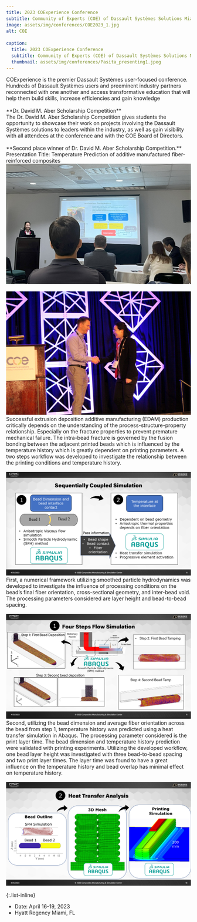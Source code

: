 ```yaml
---
title: 2023 COExperience Conference
subtitle: Community of Experts (COE) of Dassault Systèmes Solutions Miami, FL.<br>Second place winner of Dr. David M. Aber Scholarship Competition.
image: assets/img/conferences/COE2023_1.jpg
alt: COE

caption:
  title: 2023 COExperience Conference
  subtitle: Community of Experts (COE) of Dassault Systèmes Solutions Miami, FL.
  thumbnail: assets/img/conferences/Pasita_presenting1.jpeg
---
```

<div style="text-align: left">
 COExperience is the premier Dassault Systèmes user-focused conference. Hundreds of Dassault Systèmes users and preeminent industry partners reconnected with one another and access transformative education that will help them build skills, increase efficiencies and gain knowledge
</div>

<br>
**Dr. David M. Aber Scholarship Competition**
<div style="text-align: left">
The Dr. David M. Aber Scholarship Competition gives students the opportunity to showcase their work on projects involving the Dassault Systèmes solutions to leaders within the industry, as well as gain visibility with all attendees at the conference and with the COE Board of Directors.
</div>
<br>
**Second place winner of Dr. David M. Aber Scholarship Competition.**<br>
Presentation Title: Temperature Prediction of additive manufactured fiber-reinforced composites

<img class="img-fluid" src="assets/img/conferences/Pasita_presenting1.jpeg" alt="" style="padding-top=10px">
<br>

<br>
<img class="img-fluid" src="assets/img/conferences/PasitaOnStage2.jpg" alt="" style="padding-top=10px">
<br>

<div style="text-align: left">
Successful extrusion deposition additive manufacturing (EDAM) production critically depends on the understanding of the process-structure-property relationship. Especially on the fracture properties to prevent premature mechanical failure. The intra-bead fracture is governed by the fusion bonding between the adjacent printed beads which is influenced by the temperature history which is greatly dependent on printing parameters. A two steps workflow was developed to investigate the relationship between the printing conditions and temperature history.   
</div>
<br> 
<img class="img-fluid" src="assets/img/conferences/Two_step_simulation.png" alt="" style="padding-top=10px">
<br>

<div style="text-align: left">
First, a numerical framework utilizing smoothed particle hydrodynamics was developed to investigate the influence of processing conditions on the bead’s final fiber orientation, cross-sectional geometry, and inter-bead void. The processing parameters considered are layer height and bead-to-bead spacing.
</div>
<br> 
<img class="img-fluid" src="assets/img/conferences/FlowSimulation_slide.png" alt="" style="padding-top=10px">
<br>

<div style="text-align: left">
Second, utilizing the bead dimension and average fiber orientation across the bead from step 1, temperature history was predicted using a heat transfer simulation in Abaqus. The processing parameter considered is the print layer time. The bead dimension and temperature history prediction were validated with printing experiments. Utilizing the developed workflow, one bead layer height was investigated with three bead-to-bead spacing and two print layer times. The layer time was found to have a great influence on the temperature history and bead overlap has minimal effect on temperature history.
</div>
<br> 
<img class="img-fluid" src="assets/img/conferences/HeatTransfer_Slide.png" alt="" style="padding-top=10px">
<br>

{:.list-inline}
- Date: April 16-19, 2023
- Hyatt Regency Miami, FL 
